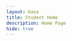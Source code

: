 ```yaml
---
layout: base
title: Student Home 
description: Home Page
hide: true
---
```



<html lang="en">
<head>
    <meta charset="UTF-8">
    <title>Rainbow Text</title>
    <style>
        @keyframes rainbow {
            0% { color: red; }
            14% { color: orange; }
            28% { color: yellow; }
            42% { color: green; }
            57% { color: blue; }
            71% { color: indigo; }
            85% { color: violet; }
            100% { color: red; }
        }

        .rainbow-text {
            font-size: 35px;
            font-weight: bold;
            animation: rainbow 3s infinite;
            animation-timing-function: ease-in-out;
        }
    </style>
</head>
<body>

<p class="rainbow-text">Welcome to My Blog</p>
</body>
</html>

#### By Arush Shah


[![Mario walking](https://images-wixmp-ed30a86b8c4ca887773594c2.wixmp.com/f/dee38e10-db68-462d-9df7-46b87d4c7876/de21qfq-4e1bfdda-0157-4558-9583-0b0c3ea6fb05.gif?token=eyJ0eXAiOiJKV1QiLCJhbGciOiJIUzI1NiJ9.eyJzdWIiOiJ1cm46YXBwOjdlMGQxODg5ODIyNjQzNzNhNWYwZDQxNWVhMGQyNmUwIiwiaXNzIjoidXJuOmFwcDo3ZTBkMTg4OTgyMjY0MzczYTVmMGQ0MTVlYTBkMjZlMCIsIm9iaiI6W1t7InBhdGgiOiJcL2ZcL2RlZTM4ZTEwLWRiNjgtNDYyZC05ZGY3LTQ2Yjg3ZDRjNzg3NlwvZGUyMXFmcS00ZTFiZmRkYS0wMTU3LTQ1NTgtOTU4My0wYjBjM2VhNmZiMDUuZ2lmIn1dXSwiYXVkIjpbInVybjpzZXJ2aWNlOmZpbGUuZG93bmxvYWQiXX0.sh5HInXXUaNmt4SGmPjMqC7SsW62by06NwL-WCtjjR8)](shhh.html)

<div style="padding-top: 12px;">

</div>


<p>This is a button</p>
<button>Button</button>





<div style="padding-top: 45px;">
<a href="./navigation/f1.html" style="display: inline-block; padding: 10px 60px; background-color: #D3D3D3; color: black; text-decoration: underline; border-radius: 5px;">F1</a>

</div>

<div style="padding-top: 6px;">
<a href="./navigation/Tools_and_Setup.html" style="display: inline-block; padding: 10px 50px; background-color: #D3D3D3; color: black; text-decoration: underline; border-radius: 5px;">Tools and Setup</a>


</div>

<p>Click on these to see my F1 and Tools and Setup pages</p>

<style>
  img {
    position: fixed;
    bottom: 0;
    left: 0;
    width: 120px;
    height: 120px;
    animation: walk 10s linear infinite;
  }
  @keyframes walk {
    from { transform: translateX(-100%); }
    to { transform: translateX(100vw); }
  }
</style>



